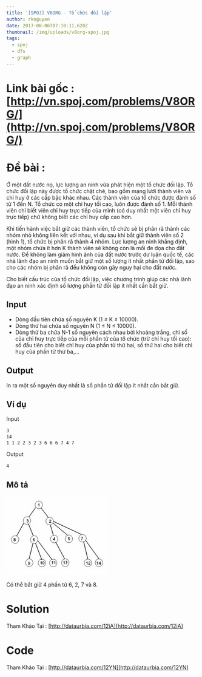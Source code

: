 ```yaml
---
title: '[SPOJ] V8ORG - Tổ chức đối lập'
author: rknguyen
date: 2017-08-06T07:10:11.620Z
thumbnail: /img/uploads/v8org-spoj.jpg
tags:
  - spoj
  - dfs
  - graph
---
```

# Link bài gốc : [http://vn.spoj.com/problems/V8ORG/](http://vn.spoj.com/problems/V8ORG/)
# Đề bài :
Ở một đất nước nọ, lực lượng an ninh vừa phát hiện một tổ chức đối lập. Tổ chức đối lập này được tổ chức chặt chẽ, bao gồm mạng lưới thành viên và chỉ huy ở các cấp bậc khác nhau. Các thành viên của tổ chức được đánh số từ 1 đến N. Tổ chức có một chỉ huy tối cao, luôn được đánh số 1. Mỗi thành viên chỉ biết viên chỉ huy trực tiếp của mình \(có duy nhất một viên chỉ huy trực tiếp\) chứ không biết các chỉ huy cấp cao hơn.

Khi tiến hành việc bắt giữ các thành viên, tổ chức sẽ bị phân rã thành các nhóm nhỏ không liên kết với nhau, ví dụ sau khi bắt giữ thành viên số 2 \(hình 1\), tổ chức bị phân rã thành 4 nhóm. Lực lượng an ninh khẳng định, một nhóm chứa ít hơn K thành viên sẽ không còn là mối đe dọa cho đất nước. Để không làm giảm hình ảnh của đất nước trước dư luận quốc tế, các nhà lãnh đạo an ninh muốn bắt giữ một số lượng ít nhất phần tử đối lập, sao cho các nhóm bị phân rã đều không còn gây nguy hại cho đất nước.

Cho biết cấu trúc của tổ chức đối lập, việc chương trình giúp các nhà lãnh đạo an ninh xác định số lượng phần tử đối lập ít nhất cần bắt giữ.

## Input
* Dòng đầu tiên chứa số nguyên K \(1 ≤ K ≤ 10000\).
* Dòng thứ hai chứa số nguyên N \(1 ≤ N ≤ 10000\).
* Dòng thứ ba chứa N-1 số nguyên cách nhau bởi khoảng trắng, chỉ số của chỉ huy trực tiếp của mỗi phần tử của tổ chức \(trừ chỉ huy tối cao\): số đầu tiên cho biết chỉ huy của phần tử thứ hai, số thứ hai cho biết chỉ huy của phần tử thứ ba,...

## Output
In ra một số nguyên duy nhất là số phần tử đối lập ít nhất cần bắt giữ.

## Ví dụ
Input
```
3
14
1 1 2 2 3 2 3 6 6 6 7 4 7
```
Output
```
4
```

## Mô tả
![null](/img/uploads/v8org-spoj-test.jpg)

Có thể bắt giữ 4 phần tử 6, 2, 7 và 8.

# Solution
Tham Khảo Tại : [http://dataurbia.com/12iA](http://dataurbia.com/12iA)
# Code 
Tham Khảo Tại : [http://dataurbia.com/12YN](http://dataurbia.com/12YN)


